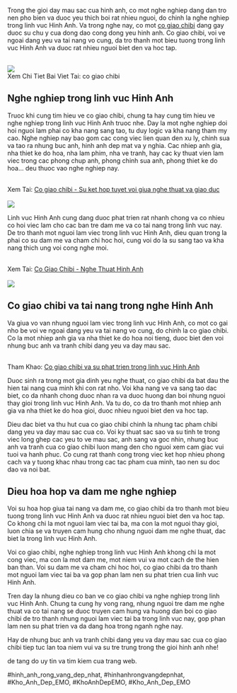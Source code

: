 <p>Trong the gioi day mau sac cua hinh anh, co mot nghe nghiep dang dan tro nen pho bien va duoc yeu thich boi rat nhieu nguoi, do chinh la nghe nghiep trong linh vuc Hinh Anh. Va trong nghe nay, co mot <a href="https://khoanhdepemo.com/hinh-anh-co-giao/">co giao chibi</a> dang gay duoc su chu y cua dong dao cong dong yeu hinh anh. Co giao chibi, voi ve ngoai dang yeu va tai nang vo cung, da tro thanh mot bieu tuong trong linh vuc Hinh Anh va duoc rat nhieu nguoi biet den va hoc tap.</p><br><img src="https://khoanhdepemo.com/wp-content/uploads/2024/12/cropped-Du-an-moi.png"></br>
Xem Chi Tiet Bai Viet Tai: co giao chibi<h2>Nghe nghiep trong linh vuc Hinh Anh</h2><p>Truoc khi cung tim hieu ve co giao chibi, chung ta hay cung tim hieu ve nghe nghiep trong linh vuc Hinh Anh truoc nhe. Day la mot nghe nghiep doi hoi nguoi lam phai co kha nang sang tao, tu duy logic va kha nang tham my cao. Nghe nghiep nay bao gom cac cong viec lien quan den xu ly, chinh sua va tao ra nhung buc anh, hinh anh dep mat va y nghia. Cac nhiep anh gia, nha thiet ke do hoa, nha lam phim, nha ve tranh, hay cac ky thuat vien lam viec trong cac phong chup anh, phong chinh sua anh, phong thiet ke do hoa... deu thuoc vao nghe nghiep nay.</p><br>Xem Tai: <a href="https://www.live4cup.com/f-sp1251137-.html#p1251137">Co giao chibi - Su ket hop tuyet voi giua nghe thuat va giao duc</a></br><br><img src="https://khoanhdepemo.com/wp-content/uploads/2024/12/anh-troll-3-300x169.jpg"></br><p>Linh vuc Hinh Anh cung dang duoc phat trien rat nhanh chong va co nhieu co hoi viec lam cho cac ban tre dam me va co tai nang trong linh vuc nay. De tro thanh mot nguoi lam viec trong linh vuc Hinh Anh, dieu quan trong la phai co su dam me va cham chi hoc hoi, cung voi do la su sang tao va kha nang thich ung voi cong nghe moi.</p><br>Xem Tai: <a href="https://docs.google.com/document/d/1muFOCcD9H55FXUyDJsZ-ZXZRo6pS90lmrXeWUmZ3CJw/edit?usp=sharing">Co Giao Chibi - Nghe Thuat Hinh Anh</a></br><br><img src="https://khoanhdepemo.com/wp-content/uploads/2024/12/Anh-Trai-Dat1-300x169.jpg"></br><h2>Co giao chibi va tai nang trong nghe Hinh Anh</h2><p>Va giua vo van nhung nguoi lam viec trong linh vuc Hinh Anh, co mot co gai nho be voi ve ngoai dang yeu va tai nang vo cung, do chinh la co giao chibi. Co la mot nhiep anh gia va nha thiet ke do hoa noi tieng, duoc biet den voi nhung buc anh va tranh chibi dang yeu va day mau sac.</p><br>Tham Khao: <a href="https://khoanhdepemocom.mystrikingly.com/blog/co-giao-chibi-va-s-phat-tri-n-trong-linh-v-c-hinh-nh">Co giao chibi va su phat trien trong linh vuc Hinh Anh</a></br><p>Duoc sinh ra trong mot gia dinh yeu nghe thuat, co giao chibi da bat dau the hien tai nang cua minh khi con rat nho. Voi kha nang ve va sang tao dac biet, co da nhanh chong duoc nhan ra va duoc huong dan boi nhung nguoi thay gioi trong linh vuc Hinh Anh. Va tu do, co da tro thanh mot nhiep anh gia va nha thiet ke do hoa gioi, duoc nhieu nguoi biet den va hoc tap.</p><p>Dieu dac biet va thu hut cua co giao chibi chinh la nhung tac pham chibi dang yeu va day mau sac cua co. Voi ky thuat sac sao va su tinh te trong viec long ghep cac yeu to ve mau sac, anh sang va goc nhin, nhung buc anh va tranh cua co giao chibi luon mang den cho nguoi xem cam giac vui tuoi va hanh phuc. Co cung rat thanh cong trong viec ket hop nhieu phong cach va y tuong khac nhau trong cac tac pham cua minh, tao nen su doc dao va noi bat.</p><h2>Dieu hoa hop va dam me nghe nghiep</h2><p>Voi su hoa hop giua tai nang va dam me, co giao chibi da tro thanh mot bieu tuong trong linh vuc Hinh Anh va duoc rat nhieu nguoi biet den va hoc tap. Co khong chi la mot nguoi lam viec tai ba, ma con la mot nguoi thay gioi, luon chia se va truyen cam hung cho nhung nguoi dam me nghe thuat, dac biet la trong linh vuc Hinh Anh.</p><p>Voi co giao chibi, nghe nghiep trong linh vuc Hinh Anh khong chi la mot cong viec, ma con la mot dam me, mot niem vui va mot cach de the hien ban than. Voi su dam me va cham chi hoc hoi, co giao chibi da tro thanh mot nguoi lam viec tai ba va gop phan lam nen su phat trien cua linh vuc Hinh Anh.</p><p>Tren day la nhung dieu co ban ve co giao chibi va nghe nghiep trong linh vuc Hinh Anh. Chung ta cung hy vong rang, nhung nguoi tre dam me nghe thuat va co tai nang se duoc truyen cam hung va huong dan boi co giao chibi de tro thanh nhung nguoi lam viec tai ba trong linh vuc nay, gop phan lam nen su phat trien va da dang hoa trong nganh nghe nay.</p><p>Hay de nhung buc anh va tranh chibi dang yeu va day mau sac cua co giao chibi tiep tuc lan toa niem vui va su tre trung trong the gioi hinh anh nhe!</p><p>de tang do uy tin va tim kiem cua trang web.</p>
#hinh_anh_rong_vang_dep_nhat, #hinhanhrongvangdepnhat, #Kho_Anh_Dep_EMO, #KhoAnhDepEMO, #Kho_Anh_Dep_EMO
